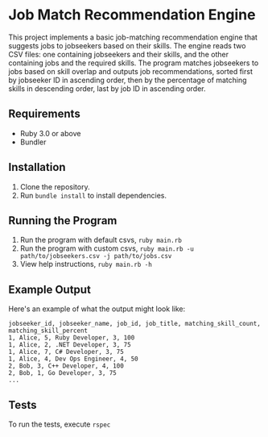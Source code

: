 # Job Match Recommendation Engine

This project implements a basic job-matching recommendation engine that suggests jobs to jobseekers based on their skills. The engine reads two CSV files: one containing jobseekers and their skills, and the other containing jobs and the required skills. The program matches jobseekers to jobs based on skill overlap and outputs job recommendations, sorted first by jobseeker ID in ascending order, then by the percentage of matching skills in descending order, last by job ID in ascending order.

## Requirements
- Ruby 3.0 or above
- Bundler

## Installation

1. Clone the repository.
2. Run `bundle install` to install dependencies.

## Running the Program

1. Run the program with default csvs, `ruby main.rb`
2. Run the program with custom csvs, `ruby main.rb -u path/to/jobseekers.csv -j path/to/jobs.csv`
3. View help instructions, `ruby main.rb -h`

## Example Output

Here's an example of what the output might look like:

```
jobseeker_id, jobseeker_name, job_id, job_title, matching_skill_count, matching_skill_percent
1, Alice, 5, Ruby Developer, 3, 100
1, Alice, 2, .NET Developer, 3, 75
1, Alice, 7, C# Developer, 3, 75
1, Alice, 4, Dev Ops Engineer, 4, 50
2, Bob, 3, C++ Developer, 4, 100
2, Bob, 1, Go Developer, 3, 75
...
```

## Tests

To run the tests, execute `rspec`
